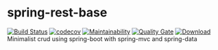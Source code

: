 # spring-rest-base

[![Build Status](https://travis-ci.org/fabiosoaza/spring-rest-base.svg?branch=master)](https://travis-ci.org/fabiosoaza/spring-rest-base) 
[![codecov](https://codecov.io/gh/fabiosoaza/spring-rest-base/branch/master/graph/badge.svg)](https://codecov.io/gh/fabiosoaza/spring-rest-base) 
[![Maintainability](https://api.codeclimate.com/v1/badges/43599ab6708a59ca8036/maintainability)](https://codeclimate.com/github/fabiosoaza/spring-rest-base/maintainability)
[![Quality Gate](https://sonarcloud.io/api/project_badges/measure?project=com.restbase%3Aspring-rest-base&metric=alert_status)](https://sonarcloud.io/dashboard?id=com.restbase%3Aspring-rest-base) 
[ ![Download](https://api.bintray.com/packages/fabiosoaza/spring-rest-base/spring-rest-base/images/download.svg) ](https://bintray.com/fabiosoaza/spring-rest-base/spring-rest-base/_latestVersion) 
<br/>
Minimalist crud using spring-boot with spring-mvc and spring-data